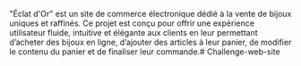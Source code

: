 "Éclat d'Or" est un site de commerce électronique dédié à la vente de bijoux uniques et raffinés. Ce projet est conçu pour offrir une expérience utilisateur fluide, intuitive et élégante aux clients en leur permettant d’acheter des bijoux en ligne, d’ajouter des articles à leur panier, de modifier le contenu du panier et de finaliser leur commande.# Challenge-web-site
